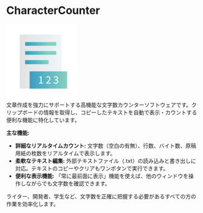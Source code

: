 # CharacterCounter
<img src="assets/icon.png" height="200"><br>
文章作成を強力にサポートする高機能な文字数カウンターソフトウェアです。クリップボードの情報を取得し、コピーしたテキストを自動で表示・カウントする便利な機能に特化しています。

**主な機能:**

- **詳細なリアルタイムカウント:** 文字数（空白の有無）、行数、バイト数、原稿用紙の枚数をリアルタイムで表示します。
- **柔軟なテキスト編集:** 外部テキストファイル（.txt）の読み込みと書き出しに対応。テキストのコピーやクリアもワンボタンで実行できます。
- **便利な表示機能:** 「常に最前面に表示」機能を使えば、他のウィンドウを操作しながらでも文字数を確認できます。

ライター、開発者、学生など、文字数を正確に把握する必要があるすべての方の作業を効率化します。
